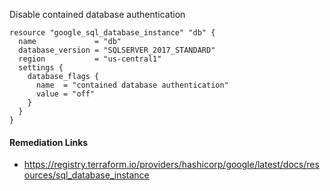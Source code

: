 
Disable contained database authentication

```hcl
resource "google_sql_database_instance" "db" {
  name             = "db"
  database_version = "SQLSERVER_2017_STANDARD"
  region           = "us-central1"
  settings {
    database_flags {
      name  = "contained database authentication"
      value = "off"
    }
  }
}
```

#### Remediation Links
 - https://registry.terraform.io/providers/hashicorp/google/latest/docs/resources/sql_database_instance


